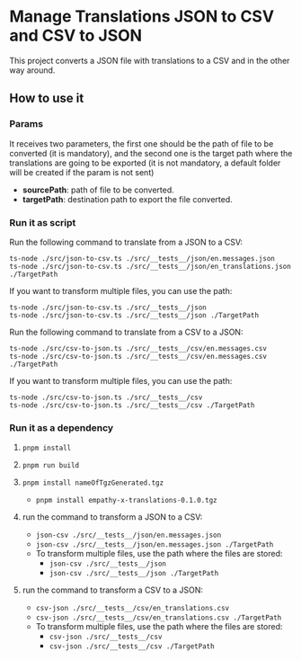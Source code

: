 # Manage Translations JSON to CSV and CSV to JSON

This project converts a JSON file with translations to a CSV and in the other way around.

## How to use it

### Params

It receives two parameters, the first one should be the path of file to be converted (it is
mandatory), and the second one is the target path where the translations are going to be exported
(it is not mandatory, a default folder will be created if the param is not sent)

- **sourcePath**: path of file to be converted.
- **targetPath**: destination path to export the file converted.

### Run it as script

Run the following command to translate from a JSON to a CSV:

```
ts-node ./src/json-to-csv.ts ./src/__tests__/json/en.messages.json
ts-node ./src/json-to-csv.ts ./src/__tests__/json/en_translations.json ./TargetPath
```

If you want to transform multiple files, you can use the path:

```
ts-node ./src/json-to-csv.ts ./src/__tests__/json
ts-node ./src/json-to-csv.ts ./src/__tests__/json ./TargetPath
```

Run the following command to translate from a CSV to a JSON:

```
ts-node ./src/csv-to-json.ts ./src/__tests__/csv/en.messages.csv
ts-node ./src/csv-to-json.ts ./src/__tests__/csv/en.messages.csv ./TargetPath
```

If you want to transform multiple files, you can use the path:

```
ts-node ./src/csv-to-json.ts ./src/__tests__/csv
ts-node ./src/csv-to-json.ts ./src/__tests__/csv ./TargetPath
```

### Run it as a dependency

1. `pnpm install`
2. `pnpm run build`
3. `pnpm install nameOfTgzGenerated.tgz`
   - `pnpm install empathy-x-translations-0.1.0.tgz`
4. run the command to transform a JSON to a CSV:

   - `json-csv ./src/__tests__/json/en.messages.json`
   - `json-csv ./src/__tests__/json/en.messages.json ./TargetPath`
   - To transform multiple files, use the path where the files are stored:
     - `json-csv ./src/__tests__/json`
     - `json-csv ./src/__tests__/json ./TargetPath`

5. run the command to transform a CSV to a JSON:
   - `csv-json ./src/__tests__/csv/en_translations.csv`
   - `csv-json ./src/__tests__/csv/en_translations.csv ./TargetPath`
   - To transform multiple files, use the path where the files are stored:
     - `csv-json ./src/__tests__/csv`
     - `csv-json ./src/__tests__/csv ./TargetPath`
